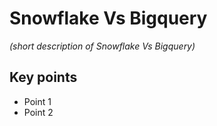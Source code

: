 # Snowflake Vs Bigquery

*(short description of Snowflake Vs Bigquery)*

## Key points
- Point 1
- Point 2
